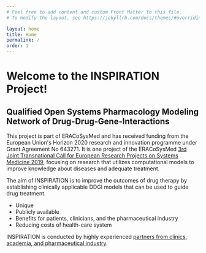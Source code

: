 ```yaml
---
# Feel free to add content and custom Front Matter to this file.
# To modify the layout, see https://jekyllrb.com/docs/themes/#overriding-theme-defaults

layout: home
title: Home
permalink: /
order: 1
---
```

# Welcome to the INSPIRATION Project!

## Qualified Open Systems Pharmacology Modeling Network of Drug-Drug-Gene-Interactions 

This project is part of ERACoSysMed and has received funding from the European Union's Horizon 2020 research and innovation programme under Grant Agreement No 643271. It is one project of the ERACoSysMed [3rd Joint Transnational Call for European Research Projects on Systems Medicine 2019](https://www.eracosysmed.eu/calls/jtc-3-2019), focusing on research that utilizes computational models to improve knowledge about diseases and adequate treatment.

The aim of INSPIRATION is to improve the outcomes of drug therapy by establishing clinically applicable DDGI models that can be used to guide drug treatment. 

- Unique 
- Publicly available 
- Benefits for patients, clinicians, and the pharmaceutical industry 
- Reducing costs of health-care system 

INSPIRATION is conducted by highly experienced [partners from clinics, academia, and pharmaceutical industry](https://eracosysmed-inspiration.github.io/partners/). 